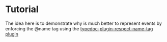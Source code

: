 # Tutorial

The idea here is to demonstrate why is much better to represent events by enforcing the @name tag using the [typedoc-plugin-respect-name-tag plugin](https://github.com/cancerberoSgx/typedoc-plugin-respect-name-tag)
